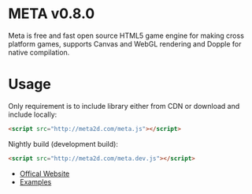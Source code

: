 META v0.8.0
====

Meta is free and fast open source HTML5 game engine for making cross platform games, supports Canvas and WebGL rendering and Dopple for native compilation.

Usage
====

Only requirement is to include library either from CDN or download and include locally:
```html
<script src="http://meta2d.com/meta.js"></script>
```
Nightly build (development build):
```html
<script src="http://meta2d.com/meta.dev.js"></script>
```


* [Offical Website](http://meta2d.com/)
* [Examples](http://meta2d.com/examples)